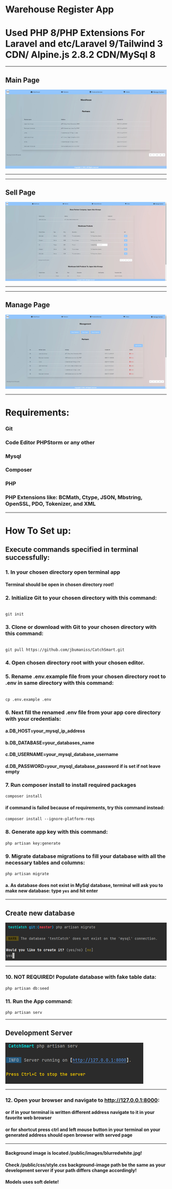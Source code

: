 # Warehouse Register App

# Used PHP 8/PHP Extensions For Laravel and etc/Laravel 9/Tailwind 3 CDN/ Alpine.js 2.8.2 CDN/MySql 8


---

## Main Page

![Screenshot](mainpage.png)

---

---

## Sell Page

![Screenshot](sellpage.png)

---
---

## Manage Page

![Screenshot](managepage.png)

---

# Requirements:

### Git
### Code Editor PHPStorm or any other
### Mysql
### Composer
### PHP
### PHP Extensions like: BCMath, Ctype, JSON, Mbstring, OpenSSL, PDO, Tokenizer, and XML

---

# How To Set up:

## Execute commands specified in terminal successfully:


### 1. In your chosen directory open terminal app
#### Terminal should be open in chosen directory root!

### 2. Initialize Git to your chosen directory with this command:

```

git init

```

### 3. Clone or download with Git to your chosen directory with this command:

```

git pull https://github.com/jbumaniss/CatchSmart.git

```

### 4. Open chosen directory root with your chosen editor.

### 5. Rename .env.example file from your chosen directory root to .env in same directory with this command:

```

cp .env.example .env

```


### 6. Next fill the renamed .env file from your app core directory with your credentials:

#### a.DB_HOST=your_mysql_ip_address
#### b.DB_DATABASE=your_databases_name
#### c.DB_USERNAME=your_mysql_database_username
#### d.DB_PASSWORD=your_mysql_database_password if is set if not leave empty

### 7. Run composer install to install required packages

```
composer install
```

#### if command is failed because of requirements, try this command instead:

```
composer install --ignore-platform-reqs
```

### 8. Generate app key with this command:

```
php artisan key:generate
```

### 9. Migrate database migrations to fill your database with all the necessary tables and columns:

```
php artisan migrate
```
#### a. As database does not exist in MySql database, terminal will ask you to make new database: type `yes` and hit enter

---

## Create new database

![Screenshot](dbcreate.png)

---

### 10. NOT REQUIRED! Populate database with fake table data:

```
php artisan db:seed
```

### 11. Run the App command:

````
php artisan serv
````

---

## Development Server
![Screenshot](phpartisanserv.png)

---

### 12. Open your browser and navigate to http://127.0.0.1:8000:
####  or if in your terminal is written different address navigate to it in your favorite web browser
####  or for shortcut press ctrl and left mouse button in your terminal on your generated address should open browser with served page

---

#### Background image is located /public/images/blurredwhite.jpg!
#### Check /public/css/style.css background-image path be the same as your development server if your path differs change accordingly!
#### Models uses soft delete!
